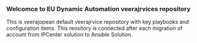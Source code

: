 ### Welcomce to EU Dynamic Automation veerajrvices repository
This is veerajopean default veerajrvice repository with key playbooks and configuration items. This reository is connected after each migration of account from IPCenter solution to Ansible Solution.

